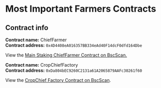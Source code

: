# Most Important Farmers Contracts

## Contract info

**Contract name:** ChiefFarmer\
**Contract address:** `0x4D4408eA016357BB334eAd40F14dcF0dfd164Dbe`

View the [Main Staking ChiefFarmer Contract on BscScan.](https://bscscan.com/address/0x4D4408eA016357BB334eAd40F14dcF0dfd164Dbe)

**Contract name:** CropChiefFactory\
**Contract address:** `0xDa804bEC9260C2131a61A2065879AAFc30261f60`

View the [CropChief Factory Contract on BscScan](https://bscscan.com/address/0xDa804bEC9260C2131a61A2065879AAFc30261f60).
